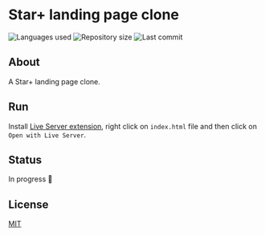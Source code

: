 # Star+ landing page clone

![Languages used](https://img.shields.io/github/languages/count/isadfrn/starplus-landing?style=flat-square)
![Repository size](https://img.shields.io/github/repo-size/isadfrn/starplus-landing?style=flat-square)
![Last commit](https://img.shields.io/github/last-commit/isadfrn/starplus-landing?style=flat-square)

## About

A Star+ landing page clone.

## Run

Install [Live Server extension](https://marketplace.visualstudio.com/items?itemName=ritwickdey.LiveServer), right click on `index.html` file and then click on `Open with Live Server`.

## Status

In progress 🚧

## License

[MIT](./LICENSE)
